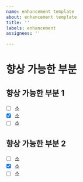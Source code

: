 ```yaml
---
name: enhancement template
about: enhancement template
title: ''
labels: enhancement
assignees: ''

---
```


# 향상 가능한 부분

## 향상 가능한 부분 1
- [ ] 소
- [x] 소
- [ ] 소

## 향상 가능한 부분 2
- [ ] 소
- [x] 소
- [ ] 소
